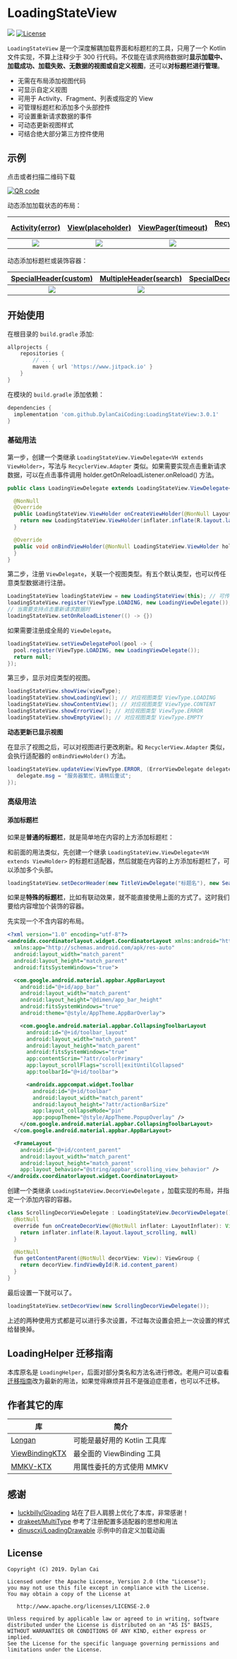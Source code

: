 # LoadingStateView

[![](https://www.jitpack.io/v/DylanCaiCoding/LoadingStateView.svg)](https://www.jitpack.io/#DylanCaiCoding/LoadingLoadingStateView) 
[![License](https://img.shields.io/badge/License-Apache--2.0-blue.svg)](https://github.com/DylanCaiCoding/LoadingStateView/blob/master/LICENSE)

`LoadingStateView` 是一个深度解耦加载界面和标题栏的工具，只用了一个 Kotlin 文件实现，不算上注释少于 300 行代码。不仅能在请求网络数据时**显示加载中、加载成功、加载失败、无数据的视图或自定义视图**，还可以**对标题栏进行管理**。

- 无需在布局添加视图代码
- 可显示自定义视图
- 可用于 Activity、Fragment、列表或指定的 View
- 可管理标题栏和添加多个头部控件
- 可设置重新请求数据的事件
- 可动态更新视图样式
- 可结合绝大部分第三方控件使用

## 示例

点击或者扫描二维码下载

[![QR code](img/app_download_qr_code.png)](https://www.pgyer.com/loadinghelper)

动态添加加载状态的布局：

| [Activity(error)](app/src/main/java/com/dylanc/loadingstateview/sample/ui/ActErrorActivity.java) | [View(placeholder)](app/src/main/java/com/dylanc/loadingstateview/sample/ui/ViewPlaceholderActivity.java) | [ViewPager(timeout)](app/src/main/java/com/dylanc/loadingstateview/sample/ui/ViewPagerActivity.java) | [RecyclerView(cool loading)](app/src/main/java/com/dylanc/loadingstateview/sample/ui/RecyclerViewActivity.java) |
| :----------------------------------------------------------: | :----------------------------------------------------------: | :----------------------------------------------------------: | :----------------------------------------------------------: |
|                 ![](gif/activity_error.gif)                  |                ![](gif/view_placeholder.gif)                 |                ![](gif/viewpager_timeout.gif)                |              ![](gif/recyclerview_loading.gif)               |

动态添加标题栏或装饰容器：

| [SpecialHeader(custom)](app/src/main/java/com/dylanc/loadingstateview/sample/ui/CustomHeaderActivity.java) | [MultipleHeader(search)](app/src/main/java/com/dylanc/loadingstateview/sample/ui/MultipleHeaderActivity.java) | [SpecialDecorView(scrolling)](app/src/main/java/com/dylanc/loadingstateview/sample/ui/ScrollingToolbarActivity.java) | [BottomDecorView(editor)](app/src/main/java/com/dylanc/loadingstateview/sample/ui/BottomEditorActivity.java) |
| :----------------------------------------------------------: | :----------------------------------------------------------: | :----------------------------------------------------------: | :----------------------------------------------------------: |
|              ![](gif/special_header_custom.gif)              |             ![](gif/multiple_header_search.gif)              |             ![](gif/special_decor_scrolling.gif)             |               ![](gif/bottom_decor_editor.gif)               |


## 开始使用

在根目录的 `build.gradle` 添加:

```groovy
allprojects {
    repositories {
        // ...
        maven { url 'https://www.jitpack.io' }
    }
}
```

在模块的 `build.gradle` 添加依赖：

```groovy
dependencies {
  implementation 'com.github.DylanCaiCoding:LoadingStateView:3.0.1'
}
```

### 基础用法

第一步，创建一个类继承  `LoadingStateView.ViewDelegate<VH extends ViewHolder>`，写法与 `RecyclerView.Adapter` 类似。如果需要实现点击重新请求数据，可以在点击事件调用 holder.getOnReloadListener.onReload() 方法。

```java
public class LoadingViewDelegate extends LoadingStateView.ViewDelegate<LoadingStateView.ViewHolder> {

  @NonNull
  @Override
  public LoadingStateView.ViewHolder onCreateViewHolder(@NonNull LayoutInflater inflater, @NonNull ViewGroup parent) {
    return new LoadingStateView.ViewHolder(inflater.inflate(R.layout.layout_loading_view, parent, false));
  }

  @Override
  public void onBindViewHolder(@NonNull LoadingStateView.ViewHolder holder) {
  }
}
```

第二步，注册 `ViewDelegate`，关联一个视图类型。有五个默认类型，也可以传任意类型数据进行注册。

```java
LoadingStateView loadingStateView = new LoadingStateView(this); // 可传 Activity 或 View
loadingStateView.register(ViewType.LOADING, new LoadingViewDelegate());
// 当需要支持点击重新请求数据时
loadingStateView.setOnReloadListener(() -> {})
```

如果需要注册成全局的 `ViewDelegate`。

```java
loadingStateView.setViewDelegatePool(pool -> {
  pool.register(ViewType.LOADING, new LoadingViewDelegate());
  return null;
});
```

第三步，显示对应类型的视图。

```java
loadingStateView.showView(viewType);
loadingStateView.showLoadingView(); // 对应视图类型 ViewType.LOADING
loadingStateView.showContentView(); // 对应视图类型 ViewType.CONTENT
loadingStateView.showErrorView(); // 对应视图类型 ViewType.ERROR
loadingStateView.showEmptyView(); // 对应视图类型 ViewType.EMPTY
```

**动态更新已显示视图**

在显示了视图之后，可以对视图进行更改刷新。和 `RecyclerView.Adapter` 类似，会执行适配器的 `onBindViewHolder()` 方法。

```java
loadingStateView.updateView(ViewType.ERROR, (ErrorViewDelegate delegate) -> {
   delegate.msg = "服务器繁忙，请稍后重试";
});
```

### 高级用法

#### 添加标题栏

如果是**普通的标题栏**，就是简单地在内容的上方添加标题栏：

和前面的用法类似，先创建一个继承  `LoadingStateView.ViewDelegate<VH extends ViewHolder>` 的标题栏适配器，然后就能在内容的上方添加标题栏了，可以添加多个头部。

```java
loadingStateView.setDecorHeader(new TitleViewDelegate("标题名"), new SearchHeaderViewDelegate());
```

如果是**特殊的标题栏**，比如有联动效果，就不能直接使用上面的方式了。这时我们要给内容增加个装饰的容器。

先实现一个不含内容的布局。

```xml
<?xml version="1.0" encoding="utf-8"?>
<androidx.coordinatorlayout.widget.CoordinatorLayout xmlns:android="http://schemas.android.com/apk/res/android"
  xmlns:app="http://schemas.android.com/apk/res-auto"
  android:layout_width="match_parent"
  android:layout_height="match_parent"
  android:fitsSystemWindows="true">

  <com.google.android.material.appbar.AppBarLayout
    android:id="@+id/app_bar"
    android:layout_width="match_parent"
    android:layout_height="@dimen/app_bar_height"
    android:fitsSystemWindows="true"
    android:theme="@style/AppTheme.AppBarOverlay">

    <com.google.android.material.appbar.CollapsingToolbarLayout
      android:id="@+id/toolbar_layout"
      android:layout_width="match_parent"
      android:layout_height="match_parent"
      android:fitsSystemWindows="true"
      app:contentScrim="?attr/colorPrimary"
      app:layout_scrollFlags="scroll|exitUntilCollapsed"
      app:toolbarId="@+id/toolbar">

      <androidx.appcompat.widget.Toolbar
        android:id="@+id/toolbar"
        android:layout_width="match_parent"
        android:layout_height="?attr/actionBarSize"
        app:layout_collapseMode="pin"
        app:popupTheme="@style/AppTheme.PopupOverlay" />
    </com.google.android.material.appbar.CollapsingToolbarLayout>
  </com.google.android.material.appbar.AppBarLayout>

  <FrameLayout
    android:id="@+id/content_parent"
    android:layout_width="match_parent"
    android:layout_height="match_parent"
    app:layout_behavior="@string/appbar_scrolling_view_behavior" />
</androidx.coordinatorlayout.widget.CoordinatorLayout>
```

创建一个类继承 `LoadingStateView.DecorViewDelegate` ，加载实现的布局，并指定一个添加内容的容器。

```java
class ScrollingDecorViewDelegate : LoadingStateView.DecorViewDelegate() {
  @NotNull
  override fun onCreateDecorView(@NotNull inflater: LayoutInflater): View {
    return inflater.inflate(R.layout.layout_scrolling, null)
  }

  @NotNull
  fun getContentParent(@NotNull decorView: View): ViewGroup {
    return decorView.findViewById(R.id.content_parent)
  }
}
```

最后设置一下就可以了。

```java
loadingStateView.setDecorView(new ScrollingDecorViewDelegate());
```

上述的两种使用方式都是可以进行多次设置，不过每次设置会把上一次设置的样式给替换掉。

## LoadingHelper 迁移指南

本库原名是 `LoadingHelper`，后面对部分类名和方法名进行修改。老用户可以查看[迁移指南](https://github.com/DylanCaiCoding/LoadingHelper/blob/main/README_CN.md)改为最新的用法，如果觉得麻烦并且不是强迫症患者，也可以不迁移。

## 作者其它的库

| 库                                                           | 简介                                           |
| ------------------------------------------------------------ | ---------------------------------------------- |
| [Longan](https://github.com/DylanCaiCoding/Longan)           | 可能是最好用的 Kotlin 工具库                  |
| [ViewBindingKTX](https://github.com/DylanCaiCoding/ViewBindingKTX) | 最全面的 ViewBinding 工具                      |
| [MMKV-KTX](https://github.com/DylanCaiCoding/MMKV-KTX)       | 用属性委托的方式使用 MMKV                              |

## 感谢

- [luckbilly/Gloading](https://github.com/luckybilly/Gloading) 站在了巨人肩膀上优化了本库，非常感谢！
- [drakeet/MultiType](https://github.com/drakeet/MultiType) 参考了注册配置多适配器的思想和用法
- [dinuscxj/LoadingDrawable](https://github.com/dinuscxj/LoadingDrawable) 示例中的自定义加载动画

## License

```
Copyright (C) 2019. Dylan Cai

Licensed under the Apache License, Version 2.0 (the "License");
you may not use this file except in compliance with the License.
You may obtain a copy of the License at

   http://www.apache.org/licenses/LICENSE-2.0

Unless required by applicable law or agreed to in writing, software
distributed under the License is distributed on an "AS IS" BASIS,
WITHOUT WARRANTIES OR CONDITIONS OF ANY KIND, either express or implied.
See the License for the specific language governing permissions and
limitations under the License.
```

